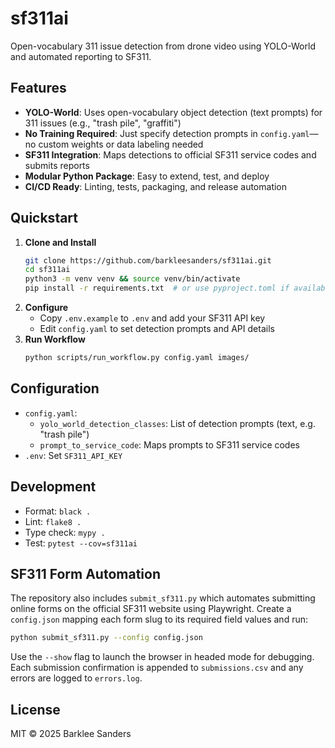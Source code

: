 # sf311ai

Open-vocabulary 311 issue detection from drone video using YOLO-World and automated reporting to SF311.

## Features
- **YOLO-World**: Uses open-vocabulary object detection (text prompts) for 311 issues (e.g., "trash pile", "graffiti")
- **No Training Required**: Just specify detection prompts in `config.yaml`—no custom weights or data labeling needed
- **SF311 Integration**: Maps detections to official SF311 service codes and submits reports
- **Modular Python Package**: Easy to extend, test, and deploy
- **CI/CD Ready**: Linting, tests, packaging, and release automation

## Quickstart
1. **Clone and Install**
   ```sh
   git clone https://github.com/barkleesanders/sf311ai.git
   cd sf311ai
   python3 -m venv venv && source venv/bin/activate
   pip install -r requirements.txt  # or use pyproject.toml if available
   ```
2. **Configure**
   - Copy `.env.example` to `.env` and add your SF311 API key
   - Edit `config.yaml` to set detection prompts and API details
3. **Run Workflow**
   ```sh
   python scripts/run_workflow.py config.yaml images/
   ```

## Configuration
- `config.yaml`:
  - `yolo_world_detection_classes`: List of detection prompts (text, e.g. "trash pile")
  - `prompt_to_service_code`: Maps prompts to SF311 service codes
- `.env`: Set `SF311_API_KEY`

## Development
- Format: `black .`
- Lint: `flake8 .`
- Type check: `mypy .`
- Test: `pytest --cov=sf311ai`

## SF311 Form Automation
The repository also includes `submit_sf311.py` which automates submitting online
forms on the official SF311 website using Playwright. Create a `config.json`
mapping each form slug to its required field values and run:

```sh
python submit_sf311.py --config config.json
```

Use the `--show` flag to launch the browser in headed mode for debugging. Each
submission confirmation is appended to `submissions.csv` and any errors are
logged to `errors.log`.

## License
MIT © 2025 Barklee Sanders
